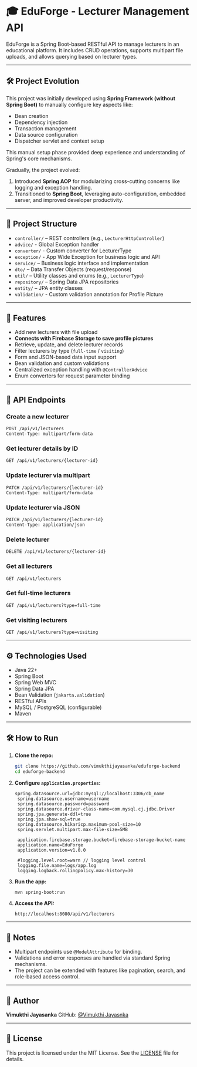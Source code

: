 # 🎓 EduForge - Lecturer Management API

EduForge is a Spring Boot-based RESTful API to manage lecturers in an educational platform. It includes CRUD operations, supports multipart file uploads, and allows querying based on lecturer types.

---

## 🛠 Project Evolution

This project was initially developed using **Spring Framework (without Spring Boot)** to manually configure key aspects like:
- Bean creation
- Dependency injection
- Transaction management
- Data source configuration
- Dispatcher servlet and context setup

This manual setup phase provided deep experience and understanding of Spring's core mechanisms.

Gradually, the project evolved:
1. Introduced **Spring AOP** for modularizing cross-cutting concerns like logging and exception handling.
2. Transitioned to **Spring Boot**, leveraging auto-configuration, embedded server, and improved developer productivity.

---

## 🧩 Project Structure

- `controller/` – REST controllers (e.g., `LecturerHttpController`)
- `advice/` - Global Exception handler
- `converter/` - Custom converter for LecturerType
- `exception/` - App Wide Exception for business logic and API
- `service/` – Business logic interface and implementation
- `dto/` – Data Transfer Objects (request/response)
- `util/` – Utility classes and enums (e.g., `LecturerType`)
- `repository/` – Spring Data JPA repositories
- `entity/` – JPA entity classes
- `validation/` - Custom validation annotation for Profile Picture

---

## 🚀 Features

- Add new lecturers with file upload
- **Connects with Firebase Storage to save profile pictures**
- Retrieve, update, and delete lecturer records
- Filter lecturers by type (`full-time` / `visiting`)
- Form and JSON-based data input support
- Bean validation and custom validations
- Centralized exception handling with `@ControllerAdvice`
- Enum converters for request parameter binding

---

## 📡 API Endpoints

### Create a new lecturer
```http
POST /api/v1/lecturers
Content-Type: multipart/form-data
````

### Get lecturer details by ID

```http
GET /api/v1/lecturers/{lecturer-id}
```

### Update lecturer via multipart

```http
PATCH /api/v1/lecturers/{lecturer-id}
Content-Type: multipart/form-data
```

### Update lecturer via JSON

```http
PATCH /api/v1/lecturers/{lecturer-id}
Content-Type: application/json
```

### Delete lecturer

```http
DELETE /api/v1/lecturers/{lecturer-id}
```

### Get all lecturers

```http
GET /api/v1/lecturers
```

### Get full-time lecturers

```http
GET /api/v1/lecturers?type=full-time
```

### Get visiting lecturers

```http
GET /api/v1/lecturers?type=visiting
```

---

## ⚙️ Technologies Used

* Java 22+
* Spring Boot
* Spring Web MVC
* Spring Data JPA
* Bean Validation (`jakarta.validation`)
* RESTful APIs
* MySQL / PostgreSQL (configurable)
* Maven

---

## 🛠 How to Run

1. **Clone the repo:**

   ```bash
   git clone https://github.com/vimukthijayasanka/eduforge-backend
   cd eduforge-backend
   ```

2. **Configure `application.properties`:**

   ```properties
   spring.datasource.url=jdbc:mysql://localhost:3306/db_name
    spring.datasource.username=username
    spring.datasource.password=password
    spring.datasource.driver-class-name=com.mysql.cj.jdbc.Driver
    spring.jpa.generate-ddl=true
    spring.jpa.show-sql=true
    spring.datasource.hikaricp.maximum-pool-size=10
    spring.servlet.multipart.max-file-size=5MB
    
    application.firebase.storage.bucket=firebase-storage-bucket-name
    application.name=EduForge
    application.version=v1.0.0
    
    #logging.level.root=warn // logging level control
    logging.file.name=logs/app.log
    logging.logback.rollingpolicy.max-history=30
   ```

3. **Run the app:**

   ```bash
   mvn spring-boot:run
   ```

4. **Access the API:**

   ```
   http://localhost:8080/api/v1/lecturers
   ```

---

## 📎 Notes

* Multipart endpoints use `@ModelAttribute` for binding.
* Validations and error responses are handled via standard Spring mechanisms.
* The project can be extended with features like pagination, search, and role-based access control.

---

## 👤 Author

**Vimukthi Jayasanka**
GitHub: [@Vimukthi Jayasnka](https://github.com/vimukthijayasanka)

---

## 📄 License

This project is licensed under the MIT License. See the [LICENSE](license.txt) file for details.

